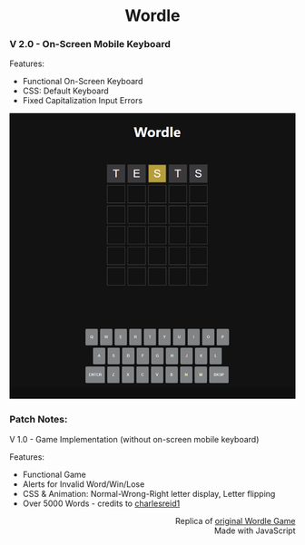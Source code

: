 <h1 align="center">Wordle</h1>


### V 2.0 - On-Screen Mobile Keyboard

Features:
- Functional On-Screen Keyboard
- CSS: Default Keyboard
- Fixed Capitalization Input Errors

![WordlePreviewV2](https://github.com/darirak/wordle-js/blob/Version-2/assets/wordlepreviewv2.png?raw=true)

### Patch Notes:
V 1.0 - Game Implementation (without on-screen mobile keyboard)

Features:
- Functional Game
- Alerts for Invalid Word/Win/Lose
- CSS & Animation: Normal-Wrong-Right letter display, Letter flipping
- Over 5000 Words - credits to [charlesreid1](https://github.com/charlesreid1/five-letter-words/blob/master/sgb-words.txt)

<p align="right">Replica of <a href="https://www.nytimes.com/games/wordle/index.html">original Wordle Game</a>
<br /> Made with JavaScript</p>